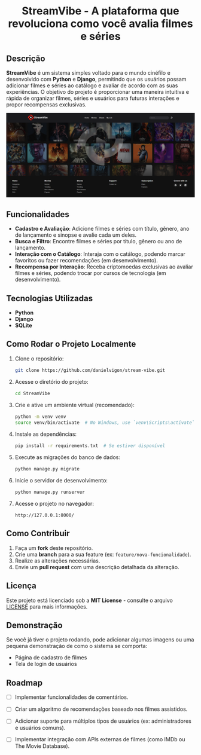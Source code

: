 
<div align="center">

  # StreamVibe - A plataforma que revoluciona como você avalia filmes e séries

</div>

## Descrição
**StreamVibe** é um sistema simples voltado para o mundo cinéfilo e desenvolvido com **Python** e **Django**, permitindo que os usuários possam adicionar filmes e séries ao catálogo e avaliar de acordo com as suas experiências. O objetivo do projeto é proporcionar uma maneira intuitiva e rápida de organizar filmes, séries e usuários para futuras interações e propor recompensas exclusivas.

<p align ="center">
<img src="./.github/preview.png" alt="captura de tela referente ao projeto StreamVibe"/>
</p>

## Funcionalidades

- **Cadastro e Avaliação**: Adicione filmes e séries com título, gênero, ano de lançamento e sinopse e avalie cada um deles.
- **Busca e Filtro**: Encontre filmes e séries por título, gênero ou ano de lançamento.
- **Interação com o Catálogo**: Interaja com o catálogo, podendo marcar favoritos ou fazer recomendações (em desenvolvimento).
- **Recompensa por Interação**: Receba criptomoedas exclusivas ao avaliar filmes e séries, podendo trocar por cursos de tecnologia (em desenvolvimento).

## Tecnologias Utilizadas

- **Python**
- **Django**
- **SQLite**
  
## Como Rodar o Projeto Localmente

1. Clone o repositório:
    ```bash
    git clone https://github.com/danielvigon/stream-vibe.git
    ```

2. Acesse o diretório do projeto:
    ```bash
    cd StreamVibe
    ```

3. Crie e ative um ambiente virtual (recomendado):
    ```bash
    python -m venv venv
    source venv/bin/activate  # No Windows, use `venv\Scripts\activate`
    ```

4. Instale as dependências:
    ```bash
    pip install -r requirements.txt  # Se estiver disponível
    ```

5. Execute as migrações do banco de dados:
    ```bash
    python manage.py migrate
    ```

6. Inicie o servidor de desenvolvimento:
    ```bash
    python manage.py runserver
    ```

7. Acesse o projeto no navegador:
    ```
    http://127.0.0.1:8000/
    ```

## Como Contribuir

1. Faça um **fork** deste repositório.
2. Crie uma **branch** para a sua feature (ex: `feature/nova-funcionalidade`).
3. Realize as alterações necessárias.
4. Envie um **pull request** com uma descrição detalhada da alteração.

## Licença

Este projeto está licenciado sob a **MIT License** - consulte o arquivo [LICENSE](./LICENSE) para mais informações.

## Demonstração

Se você já tiver o projeto rodando, pode adicionar algumas imagens ou uma pequena demonstração de como o sistema se comporta:

- Página de cadastro de filmes
- Tela de login de usuários

## Roadmap

- [ ] Implementar funcionalidades de comentários.
- [ ] Criar um algoritmo de recomendações baseado nos filmes assistidos.
- [ ] Adicionar suporte para múltiplos tipos de usuários (ex: administradores e usuários comuns).
- [ ] Implementar integração com APIs externas de filmes (como IMDb ou The Movie Database).



